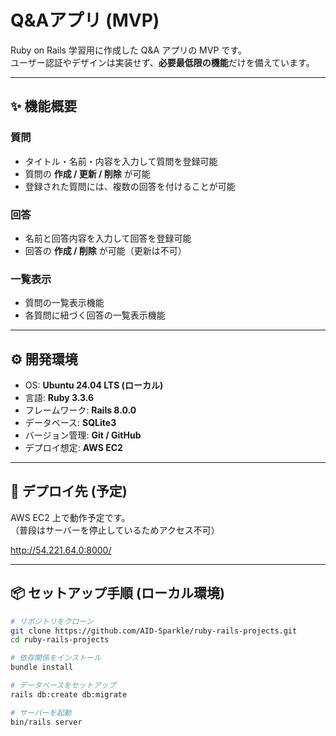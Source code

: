 # Q&Aアプリ (MVP)

Ruby on Rails 学習用に作成した Q&A アプリの MVP です。  
ユーザー認証やデザインは実装せず、**必要最低限の機能**だけを備えています。  

---

## ✨ 機能概要

### 質問
- タイトル・名前・内容を入力して質問を登録可能  
- 質問の **作成 / 更新 / 削除** が可能  
- 登録された質問には、複数の回答を付けることが可能  

### 回答
- 名前と回答内容を入力して回答を登録可能  
- 回答の **作成 / 削除** が可能（更新は不可）  

### 一覧表示
- 質問の一覧表示機能  
- 各質問に紐づく回答の一覧表示機能  

---

## ⚙️ 開発環境

- OS: **Ubuntu 24.04 LTS (ローカル)**
- 言語: **Ruby 3.3.6**
- フレームワーク: **Rails 8.0.0**
- データベース: **SQLite3**
- バージョン管理: **Git / GitHub**
- デプロイ想定: **AWS EC2**

---

## 🚀 デプロイ先 (予定)

AWS EC2 上で動作予定です。  
（普段はサーバーを停止しているためアクセス不可）

http://54.221.64.0:8000/

---

## 📦 セットアップ手順 (ローカル環境)

```bash
# リポジトリをクローン
git clone https://github.com/AID-Sparkle/ruby-rails-projects.git
cd ruby-rails-projects

# 依存関係をインストール
bundle install

# データベースをセットアップ
rails db:create db:migrate

# サーバーを起動
bin/rails server
